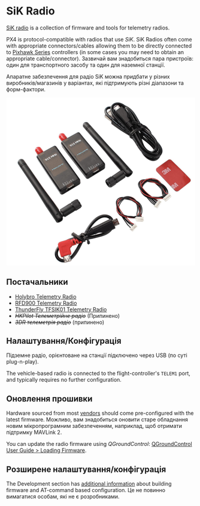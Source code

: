 # SiK Radio

[SiK radio](https://github.com/LorenzMeier/SiK) is a collection of firmware and tools for telemetry radios.

PX4 is protocol-compatible with radios that use _SiK_.
SiK Radios often come with appropriate connectors/cables allowing them to be directly connected to [Pixhawk Series](../flight_controller/pixhawk_series.md) controllers
(in some cases you may need to obtain an appropriate cable/connector).
Зазвичай вам знадобиться пара пристроїв: один для транспортного засобу та один для наземної станції.

Апаратне забезпечення для радіо SiK можна придбати у різних виробників/магазинів у варіантах, які підтримують різні діапазони та форм-фактори.

![SiK Radio](../../assets/hardware/telemetry/holybro_sik_radio.jpg)

## Постачальники

- [Holybro Telemetry Radio](../telemetry/holybro_sik_radio.md)
- [RFD900 Telemetry Radio](../telemetry/rfd900_telemetry.md)
- [ThunderFly TFSIK01 Telemetry Radio](../telemetry/tfsik_telemetry.md)
- <del>_HKPilot Телеметрійне радіо_</del> (Припинено)
- <del>_3DR телеметрія радіо_</del> (припинено)

## Налаштування/Конфігурація

Підземне радіо, орієнтоване на станції підключено через USB (по суті plug-n-play).

The vehicle-based radio is connected to the flight-controller's `TELEM1` port, and typically requires no further configuration.

## Оновлення прошивки

Hardware sourced from most [vendors](#vendors) should come pre-configured with the latest firmware.
Можливо, вам знадобиться оновити старе обладнання новим мікропрограмним забезпеченням, наприклад, щоб отримати підтримку MAVLink 2.

You can update the radio firmware using _QGroundControl_: [QGroundControl User Guide > Loading Firmware](https://docs.qgroundcontrol.com/master/en/qgc-user-guide/setup_view/firmware.html).

## Розширене налаштування/конфігурація

The Development section has [additional information](../data_links/sik_radio.md) about building firmware and AT-command based configuration.
Це не повинно вимагатися особам, які не є розробниками.
